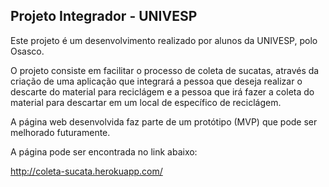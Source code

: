 <h2>Projeto Integrador - UNIVESP</h2>

<p>Este projeto é um desenvolvimento realizado por alunos da UNIVESP, polo Osasco.</p>
<p>O projeto consiste em facilitar o processo de coleta de sucatas, através da criação de uma aplicação que integrará a pessoa que deseja realizar o descarte do material para reciclágem e a pessoa que irá fazer a coleta do material para descartar em um local de específico de reciclágem.</p>
<p>A página web desenvolvida faz parte de um protótipo (MVP) que pode ser melhorado futuramente.</p>
<p>A página pode ser encontrada no link abaixo:</p>

http://coleta-sucata.herokuapp.com/
